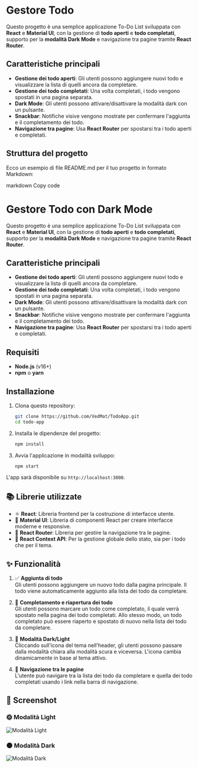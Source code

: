 # **Gestore Todo**

Questo progetto è una semplice applicazione To-Do List sviluppata con **React** e **Material UI**, con la gestione di **todo aperti** e **todo completati**, supporto per la **modalità Dark Mode** e navigazione tra pagine tramite **React Router**.

## Caratteristiche principali
- **Gestione dei todo aperti**: Gli utenti possono aggiungere nuovi todo e visualizzare la lista di quelli ancora da completare.
- **Gestione dei todo completati**: Una volta completati, i todo vengono spostati in una pagina separata.
- **Dark Mode**: Gli utenti possono attivare/disattivare la modalità dark con un pulsante.
- **Snackbar**: Notifiche visive vengono mostrate per confermare l'aggiunta e il completamento dei todo.
- **Navigazione tra pagine**: Usa **React Router** per spostarsi tra i todo aperti e completati.

## Struttura del progetto

Ecco un esempio di file README.md per il tuo progetto in formato Markdown:

markdown
Copy code
# Gestore Todo con Dark Mode

Questo progetto è una semplice applicazione To-Do List sviluppata con **React** e **Material UI**, con la gestione di **todo aperti** e **todo completati**, supporto per la **modalità Dark Mode** e navigazione tra pagine tramite **React Router**.

## Caratteristiche principali
- **Gestione dei todo aperti**: Gli utenti possono aggiungere nuovi todo e visualizzare la lista di quelli ancora da completare.
- **Gestione dei todo completati**: Una volta completati, i todo vengono spostati in una pagina separata.
- **Dark Mode**: Gli utenti possono attivare/disattivare la modalità dark con un pulsante.
- **Snackbar**: Notifiche visive vengono mostrate per confermare l'aggiunta e il completamento dei todo.
- **Navigazione tra pagine**: Usa **React Router** per spostarsi tra i todo aperti e completati.

## Requisiti

- **Node.js** (v16+)
- **npm** o **yarn**

## Installazione

1. Clona questo repository:
   ```bash
   git clone https://github.com/VedMat/TodoApp.git
   cd todo-app

2. Installa le dipendenze del progetto:
    ```bash
    npm install

3. Avvia l'applicazione in modalità sviluppo:
    ```bash
    npm start

L'app sarà disponibile su `http://localhost:3000`.

## 📚 Librerie utilizzate

- ⚛️ **React**: Libreria frontend per la costruzione di interfacce utente.
- 🎨 **Material UI**: Libreria di componenti React per creare interfacce moderne e responsive.
- 🧭 **React Router**: Libreria per gestire la navigazione tra le pagine.
- 🔗 **React Context API**: Per la gestione globale dello stato, sia per i todo che per il tema.

## ✨ Funzionalità

1. ✅ **Aggiunta di todo**  
   Gli utenti possono aggiungere un nuovo todo dalla pagina principale. Il todo viene automaticamente aggiunto alla lista dei todo da completare.

2. 🔄 **Completamento e riapertura dei todo**  
   Gli utenti possono marcare un todo come completato, il quale verrà spostato nella pagina dei todo completati. Allo stesso modo, un todo completato può essere riaperto e spostato di nuovo nella lista dei todo da completare.

3. 🌙 **Modalità Dark/Light**  
   Cliccando sull'icona del tema nell'header, gli utenti possono passare dalla modalità chiara alla modalità scura e viceversa. L'icona cambia dinamicamente in base al tema attivo.

4. 🧭 **Navigazione tra le pagine**  
   L'utente può navigare tra la lista dei todo da completare e quella dei todo completati usando i link nella barra di navigazione.

## 📸 Screenshot

### 🌞 Modalità Light

![Modalità Light](screenshot-light.png)

### 🌑 Modalità Dark

![Modalità Dark](screenshot-dark.png)
